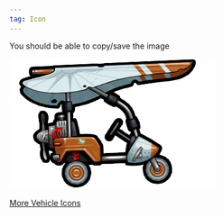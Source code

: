 ```yaml
---
tag: Icon
---
```

You should be able to copy/save the image 

![](/assets/images/icon-vehicle-glider.png)  

[More Vehicle Icons](/vicons)  
